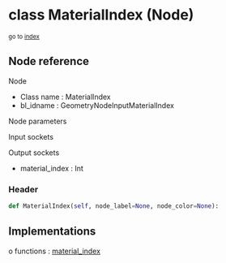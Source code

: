 # class MaterialIndex (Node)

<sub>go to [index](/docs/index.md)</sub>

## Node reference

Node
 - Class name : MaterialIndex
 - bl_idname : GeometryNodeInputMaterialIndex

Node parameters

Input sockets

Output sockets
 - material_index : Int

### Header

``` python
def MaterialIndex(self, node_label=None, node_color=None):
```

## Implementations

o functions : [material_index](#material_index)

